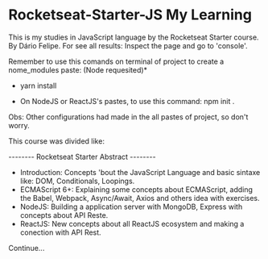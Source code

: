 # Rocketseat-Starter-JS My Learning
This is my studies in JavaScript language by the Rocketseat Starter course. By Dário Felipe.
For see all results: Inspect the page and go to 'console'.

Remember to use this comands on terminal of project to create a nome_modules paste: (Node requesited)*
  - yarn install
  
  - On NodeJS or ReactJS's  pastes, to use this command: npm init .
  
Obs: Other configurations had made in the all pastes of project, so don't worry.

This course was divided like:

-------- Rocketseat Starter Abstract --------
 - Introduction: Concepts 'bout the JavaScript Language and basic sintaxe like: DOM, Conditionals, Loopings. 
 - ECMAScript 6+: Explaining some concepts about ECMAScript, adding the Babel, Webpack, Async/Await, Axios and others idea with exercises.
 - NodeJS: Building a application server with MongoDB, Express with concepts about API Reste.
 - ReactJS: New concepts about all ReactJS ecosystem and making a conection with API Rest.
 
Continue...
